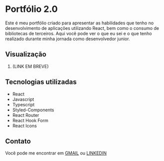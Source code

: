 # Portfólio 2.0

Este é meu portfólio criado para apresentar as habilidades que tenho no desenvolvimento de aplicações utilizando React, bem como o consumo de bibliotecas de terceiros. Aqui você pode ver o que eu sei e o que tenho realizado durante minha jornada como desenvolvedor junior.

## Visualização

1. (LINK EM BREVE)

## Tecnologias utilizadas

- React
- Javascript
- Typescript
- Styled-Components
- React Router
- React Hook Form
- React Icons

## Contato

Você pode me encontrar em [GMAIL](mailto:glzin3006@gmail.com) ou [LINKEDIN](https://www.linkedin.com/in/guidev-onn/)
